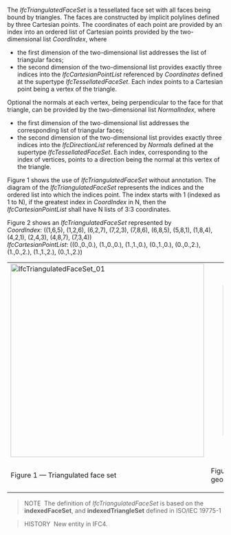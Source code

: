 The _IfcTriangulatedFaceSet_ is a tessellated face set with all faces being bound by triangles. The faces are constructed by implicit polylines defined by three Cartesian points. The coordinates of each point are provided by an index into an ordered list of Cartesian points provided by the two-dimensional list _CoordIndex_, where

* the first dimension of the two-dimensional list addresses the list of triangular faces; 
* the second dimension of the two-dimensional list provides exactly three indices into the _IfcCartesianPointList_ referenced by _Coordinates_ defined at the supertype _IfcTessellatedFaceSet_. Each index points to a Cartesian point being a vertex of the triangle. 

Optional the normals at each vertex, being perpendicular to the face for that triangle, can be provided by the two-dimensional list _NormalIndex_, where

* the first dimension of the two-dimensional list addresses the corresponding list of triangular faces; 
* the second dimension of the two-dimensional list provides exactly three indices into the _IfcDirectionList_ referenced by _Normals_ defined at the supertype _IfcTessellatedFaceSet_. Each index, corresponding to the index of vertices, points to a direction being the normal at this vertex of the triangle. 

Figure 1 shows the use of _IfcTriangulatedFaceSet_ without annotation. The diagram of the _IfcTriangulatedFaceSet_ represents the indices and the ordered list into which the indices point. The index starts with 1 (indexed as 1 to N), if the greatest index in _CoordIndex_ in N, then the _IfcCartesianPointList_ shall have N lists of 3:3 coordinates.

Figure 2 shows an _IfcTriangulatedFaceSet_ represented by  
_CoordIndex_: ((1,6,5), (1,2,6), (6,2,7), (7,2,3), (7,8,6), (6,8,5), (5,8,1), (1,8,4), (4,2,1), (2,4,3), (4,8,7), (7,3,4))  
_IfcCartesianPointList_: ((0.,0.,0.), (1.,0.,0.), (1.,1.,0.), (0.,1.,0.), (0.,0.,2.), (1.,0.,2.), (1.,1.,2.), (0.,1.,2.))

<table summary="">
      <tr>
        <td style="width: 450px">
          <img src="../../../figures/IfcTriangulatedFaceSet_01.png" width="450" height="450" alt="IfcTriangulatedFaceSet_01">
        </td>
        <td>
          <blockquote>
            <img src="../../../figures/IfcTriangulatedFaceSet_Example-01.png" width="275" height="350" alt="IfcTriangulatedFaceSet_Example-01">
          </blockquote>
        </td>
      </tr>
      <tr>
        <td style="width: 450px">
          <p class="figure">Figure 1 &mdash; Triangulated face set
          </p>
        </td>
        <td>
          <p class="figure">Figure 2 &mdash; Triangulated face set geometry
          </p>
        </td>
      </tr>
    </table>

> NOTE&nbsp; The definition of _IfcTriangulatedFaceSet_ is based on the **indexedFaceSet**, and **indexedTriangleSet** defined in ISO/IEC 19775-1

> HISTORY&nbsp; New entity in IFC4.